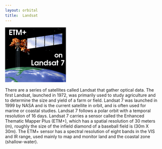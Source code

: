 ```yaml
---
layout: orbital
title:  Landsat
---
```


![landsat image](./landsat7_200.jpg.png)

There are a series of satellites called Landsat that gather optical data. The first Landsat, launched in 1972, was primarily used to study agriculture and to determine the size and yield of a farm or field. Landsat 7 was launched in 1999 by NASA and is the current satellite in orbit, and is often used for marine or coastal studies. Landsat 7 follows a polar orbit with a temporal resolution of 16 days. Landsat 7 carries a sensor called the Enhanced Thematic Mapper Plus (ETM+), which has a spatial resolution of 30 meters (m), roughly the size of the infield diamond of a baseball field is (30m X 30m). The ETM+ sensor has a spectral resolution of eight bands in the VIS and IR range, used mainly to map and monitor land and the coastal zone (shallow-water).
